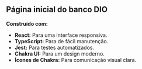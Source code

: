 ## Página inicial do banco DIO

**Construído com:**

* **React:** Para uma interface responsiva.
* **TypeScript:** Para de fácil manutenção.
* **Jest:** Para testes automatizados.
* **Chakra UI:** Para um design moderno.
* **Ícones de Chakra:** Para comunicação visual clara.
